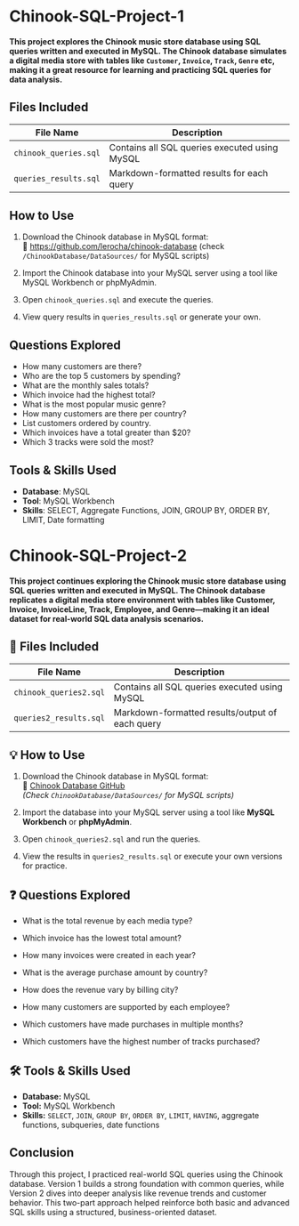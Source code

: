 # Chinook-SQL-Project-1

#### This project explores the Chinook music store database using SQL queries written and executed in **MySQL**. The Chinook database simulates a digital media store with tables like `Customer`, `Invoice`, `Track`, `Genre` etc, making it a great resource for learning and practicing SQL queries for data analysis.

## Files Included

| File Name             | Description                                   |
|-----------------------|-----------------------------------------------|
| `chinook_queries.sql` | Contains all SQL queries executed using MySQL |
| `queries_results.sql` | Markdown-formatted results for each query     |

## How to Use

1. Download the Chinook database in MySQL format:  
🔗 https://github.com/lerocha/chinook-database (check `/ChinookDatabase/DataSources/` for MySQL scripts)

2. Import the Chinook database into your MySQL server using a tool like MySQL Workbench or phpMyAdmin.

3. Open `chinook_queries.sql` and execute the queries.

4. View query results in `queries_results.sql` or generate your own.

## Questions Explored

- How many customers are there?
- Who are the top 5 customers by spending?
- What are the monthly sales totals?
- Which invoice had the highest total?
- What is the most popular music genre?
- How many customers are there per country?
- List customers ordered by country.
- Which invoices have a total greater than $20?
- Which 3 tracks were sold the most?

## Tools & Skills Used

- **Database**: MySQL
- **Tool**: MySQL Workbench
- **Skills**: SELECT, Aggregate Functions, JOIN, GROUP BY, ORDER BY, LIMIT, Date formatting


# Chinook-SQL-Project-2

#### This project continues exploring the Chinook music store database using SQL queries written and executed in MySQL. The Chinook database replicates a digital media store environment with tables like Customer, Invoice, InvoiceLine, Track, Employee, and Genre—making it an ideal dataset for real-world SQL data analysis scenarios.

## 📄 Files Included

| File Name             | Description                                      |
|----------------------|--------------------------------------------------|
| `chinook_queries2.sql`       | Contains all SQL queries executed using MySQL         |
| `queries2_results.sql`       | Markdown-formatted results/output of each query       |

## 💡 How to Use

1. Download the Chinook database in MySQL format:  
   🔗 [Chinook Database GitHub](https://github.com/lerocha/chinook-database)  
   *(Check `ChinookDatabase/DataSources/` for MySQL scripts)*

2. Import the database into your MySQL server using a tool like **MySQL Workbench** or **phpMyAdmin**.

3. Open `chinook_queries2.sql` and run the queries.

4. View the results in `queries2_results.sql` or execute your own versions for practice.

## ❓ Questions Explored

- What is the total revenue by each media type?

- Which invoice has the lowest total amount?

- How many invoices were created in each year?

- What is the average purchase amount by country?

- How does the revenue vary by billing city?

- How many customers are supported by each employee?

- Which customers have made purchases in multiple months?

- Which customers have the highest number of tracks purchased?

## 🛠 Tools & Skills Used

- **Database:** MySQL  
- **Tool:** MySQL Workbench  
- **Skills:** `SELECT`, `JOIN`, `GROUP BY`, `ORDER BY`, `LIMIT`, `HAVING`, aggregate functions, subqueries, date functions

## Conclusion
Through this project, I practiced real-world SQL queries using the Chinook database. Version 1 builds a strong foundation with common queries, while Version 2 dives into deeper analysis like revenue trends and customer behavior. This two-part approach helped reinforce both basic and advanced SQL skills using a structured, business-oriented dataset.

